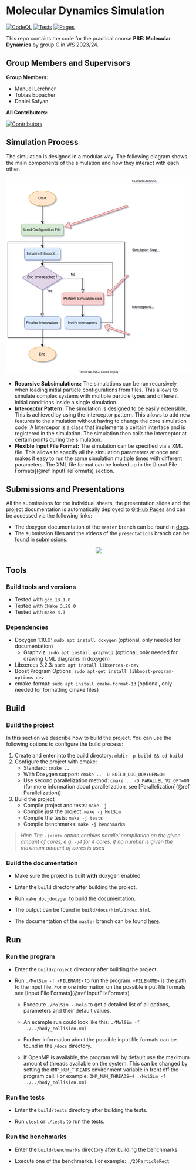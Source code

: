 # Molecular Dynamics Simulation

[![CodeQL](https://github.com/ManuelLerchner/MolSim-WS23-24/actions/workflows/codeql.yml/badge.svg)](https://github.com/ManuelLerchner/MolSim-WS23-24/actions/workflows/codeql.yml)
[![Tests](https://github.com/ManuelLerchner/MolSim-WS23-24/actions/workflows/tests.yml/badge.svg)](https://github.com/ManuelLerchner/MolSim-WS23-24/actions/workflows/tests.yml)
[![Pages](https://github.com/ManuelLerchner/MolSim-WS23-24/actions/workflows/deploy-pages.yml/badge.svg)](https://github.com/ManuelLerchner/MolSim-WS23-24/actions/workflows/deploy-pages.yml)

This repo contains the code for the practical course **PSE: Molecular Dynamics** by group C in WS 2023/24.

## Group Members and Supervisors

**Group Members:**

- Manuel Lerchner
- Tobias Eppacher
- Daniel Safyan

**All Contributors:**

<!-- markdownlint-disable MD033 -->
<a href="https://github.com/ManuelLerchner/MolSim-WS23-24/graphs/contributors">
  <img src="https://contrib.rocks/image?repo=ManuelLerchner/MolSim-WS23-24" alt="Contributors"/>
</a>

## Simulation Process

The simulation is designed in a modular way. The following diagram shows the main components of the simulation and how they interact with each other.

![Simulation Overview](./docs/images/simulation_overview.svg)

- **Recursive Subsimulations:** The simulations can be run recursively when loading initial particle configurations from files. This allows to simulate complex systems with multiple particle types and different initial conditions inside a single simulation.
- **Interceptor Pattern:** The simulation is designed to be easily extensible. This is achieved by using the interceptor pattern. This allows to add new features to the simulation without having to change the core simulation code. A Intercepor is a class that implements a certain interface and is registered in the simulation. The simulation then calls the interceptor at certain points during the simulation.
- **Flexible Input File Format:** The simulation can be specified via a XML file. This allows to specify all the simulation parameters at once and makes it easy to run the same simulation multiple times with different parameters. The XML file format can be looked up in the [Input File Formats](@ref InputFileFormats) section.

## Submissions and Presentations

All the submissions for the individual sheets, the presentation slides and the project documentation is automatically deployed to [GitHub Pages](https://manuellerchner.github.io/MolSim-WS23-24) and can be accessed via the following links:

- The doxygen documentation of the `master` branch can be found in [docs](https://manuellerchner.github.io/MolSim-WS23-24/docs/).
- The submission files and the videos of the `presentations` branch can be found in [submissions](https://manuellerchner.github.io/MolSim-WS23-24/submissions/).

<div align="center">
  <img src="https://github.com/ManuelLerchner/MolSim-WS23-24/assets/54124311/4f3c0021-379d-4041-9fa9-154dc8e7bb6f"/>
</div>

## Tools

### Build tools and versions

- Tested with `gcc 13.1.0`
- Tested with `CMake 3.28.0`
- Tested with `make 4.3`

### Dependencies

- Doxygen 1.10.0: `sudo apt install doxygen` (optional, only needed for documentation)
  - Graphviz: `sudo apt install graphviz` (optional, only needed for drawing UML diagrams in doxygen)
- Libxerces 3.2.3: `sudo apt install libxerces-c-dev`
- Boost Program Options: `sudo apt-get install libboost-program-options-dev`
- cmake-format: `sudo apt install cmake-format-13` (optional, only needed for formatting cmake files)

## Build

### Build the project

In this section we describe how to build the project. You can use the following options to configure the build process:

1. Create and enter into the build directory: `mkdir -p build && cd build`
2. Configure the project with cmake:
   - Standard: `cmake ..`
   - With Doxygen support: `cmake .. -D BUILD_DOC_DOXYGEN=ON`
   - Use second parallelization method: `cmake .. -D PARALLEL_V2_OPT=ON` (for more information about parallelization, see [Parallelization](@ref Parallelization))
3. Build the project
   - Compile project and tests: `make -j`
   - Compile just the project: `make -j MolSim`
   - Compile the tests: `make -j tests`
   - Compile benchmarks: `make -j benchmarks`

>*Hint: The `-j<int>` option enables parallel compilation on the given amount of cores, e.g. `-j4` for 4 cores, if no number is given the maximum amount of cores is used*

### Build the documentation

- Make sure the project is built **with** doxygen enabled.

- Enter the `build` directory after building the project.

- Run `make doc_doxygen` to build the documentation.

- The output can be found in `build/docs/html/index.html`.

- The documentation of the `master` branch can be found [here](https://manuellerchner.github.io/MolSim-WS23-24/docs/).

## Run

### Run the program

- Enter the `build/project` directory after building the project.

- Run `./MolSim -f <FILENAME>` to run the program. `<FILENAME>` is the path to the input file. For more information on the possible input file formats see [Input File Formats](@ref InputFileFormats).

  - Excecute `./MolSim --help` to get a detailed list of all options, parameters and their default values.

  - An example run could look like this: `./MolSim -f ../../body_collision.xml`
  
  - Further information about the possible input file formats can be found in the `/docs` directory.

  - If OpenMP is available, the program will by default use the maximum amount of threads available on the system. This can be changed by setting the `OMP_NUM_THREADS` environment variable in front off the program call. For example: `OMP_NUM_THREADS=4 ./MolSim -f ../../body_collision.xml`

### Run the tests

- Enter the `build/tests` directory after building the tests.

- Run `ctest` or `./tests` to run the tests.

### Run the benchmarks

- Enter the `build/benchmarks` directory after building the benchmarks.

- Execute one of the benchmarks. For example: `./2DParticleRect`
